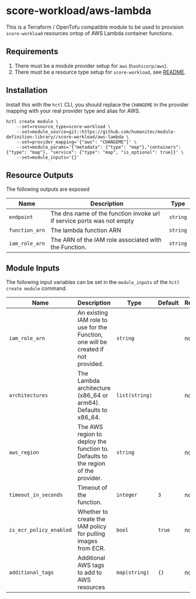 # score-workload/aws-lambda

This is a Terraform / OpenTofu compatible module to be used to provision `score-workload` resources ontop of AWS Lambda container functions.

## Requirements

1. There must be a module provider setup for `aws` (`hashicorp/aws`).
2. There must be a resource type setup for `score-workload`, see [README](../README.md).

## Installation

Install this with the `hctl` CLI, you should replace the `CHANGEME` in the provider mapping with your real provider type and alias for AWS.

```shell
hctl create module \
    --set=resource_type=score-workload \
    --set=module_source=git::https://github.com/humanitec/module-definition-library//score-workload/aws-lambda \
    --set=provider_mapping='{"aws": "CHANGEME"}' \
    --set=module_params='{"metadata": {"type": "map"},"containers": {"type": "map"}, "service": {"type": "map", "is_optional": true}}' \
    --set=module_inputs='{}'
```

## Resource Outputs

The following outputs are exposed

| Name           | Description                                                            | Type     |
| -------------- | ---------------------------------------------------------------------- | -------- |
| `endpoint`     | The dns name of the function invoke url if service ports was not empty | `string` |
| `function_arn` | The lambda function ARN                                                | `string` |
| `iam_role_arn` | The ARN of the IAM role associated with the Function.                  | `string` |

## Module Inputs

The following input variables can be set in the `module_inputs` of the `hctl create module` command.

| Name                    | Description                                                                        | Type           | Default | Required |
| ----------------------- | ---------------------------------------------------------------------------------- | -------------- | ------- | -------- |
| `iam_role_arn`          | An existing IAM role to use for the Function, one will be created if not provided. | `string`       |         | no       |
| `architectures`         | The Lambda architecture (x86_64 or arm64). Defaults to x86_64.                     | `list(string)` |         | no       |
| `aws_region`            | The AWS region to deploy the function to. Defaults to the region of the provider.  | `string`       |         | no       |
| `timeout_in_seconds`    | Timeout of the function.                                                           | `integer`      | `3`     | no       |
| `is_ecr_policy_enabled` | Whether to create the IAM policy for pulling images from ECR.                      | `bool`         | `true`  | no       |
| `additional_tags`       | Additional AWS tags to add to AWS resources                                        | `map(string)`  | `{}`    | no       |
